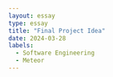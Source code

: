 ```yaml
---
layout: essay
type: essay
title: "Final Project Idea"
date: 2024-03-28
labels:
  - Software Engineering
  - Meteor
---
```

